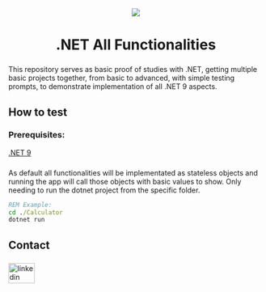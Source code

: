 <div align="center">
  <img src="https://learn.microsoft.com/en-us/visualstudio/releases/2022/media/17.12/dotnet9.png"  />
</div>

###

<h1 align="center">.NET All Functionalities</h1>

###

<p align="left">This repository serves as basic proof of studies with .NET, getting multiple basic projects together, from basic to advanced, with simple testing prompts, to demonstrate implementation of all .NET 9 aspects.</p>

###

<h2 align="left">How to test</h2>

###

<h3>Prerequisites:</h3>

[.NET 9](https://dotnet.microsoft.com/pt-br/download/dotnet/9.0)

###

<p align="left">As default all functionalities will be implementated as stateless objects and running the app will call those objects with basic values to show. Only needing to run the dotnet project from the specific folder.</p>

```bat
REM Example:
cd ./Calculator
dotnet run
```

###

<h2 align="left">Contact</h2>

###

<div align="left">
  <a href="https://www.linkedin.com/in/joaoalfredof-furtado/" target="_blank">
    <img src="https://raw.githubusercontent.com/maurodesouza/profile-readme-generator/master/src/assets/icons/social/linkedin/default.svg" width="52" height="40" alt="linkedin logo"  />
  </a>
</div>

###